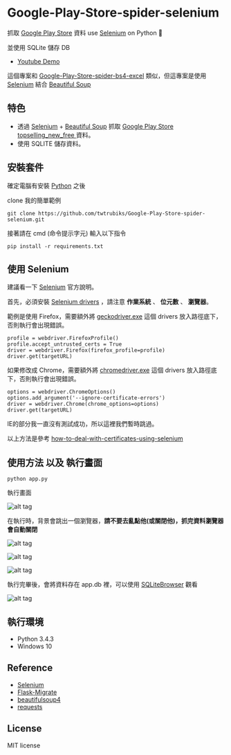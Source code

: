 # Google-Play-Store-spider-selenium
抓取 [Google Play Store](https://play.google.com/store/apps/top) 資料 use [Selenium](http://selenium-python.readthedocs.io/index.html) on Python 📝  

並使用 SQLite 儲存 DB

* [Youtube Demo]()   
 
這個專案和 [Google-Play-Store-spider-bs4-excel](https://github.com/twtrubiks/Google-Play-Store-spider-bs4-excel) 類似，但這專案是使用  [Selenium](http://selenium-python.readthedocs.io/index.html) 結合  [Beautiful Soup](https://www.crummy.com/software/BeautifulSoup/bs4/doc/)

## 特色
* 透過 [Selenium](http://selenium-python.readthedocs.io/index.html) + [Beautiful Soup](https://www.crummy.com/software/BeautifulSoup/bs4/doc/) 抓取  [Google Play Store topselling_new_free ](https://play.google.com/store/apps/category/BOOKS_AND_REFERENCE/collection/topselling_new_free)資料。
* 使用 SQLITE 儲存資料。



## 安裝套件 
確定電腦有安裝 [Python](https://www.python.org/) 之後

clone 我的簡單範例

``` 
git clone https://github.com/twtrubiks/Google-Play-Store-spider-selenium.git
```

接著請在  cmd (命令提示字元) 輸入以下指令
``` 
pip install -r requirements.txt
```

## 使用 Selenium
建議看一下 [Selenium](http://selenium-python.readthedocs.io/index.html) 官方說明。

首先，必須安裝 [Selenium drivers](http://selenium-python.readthedocs.io/installation.html#drivers) ，請注意 <b>作業系統</b> 、 <b>位元數</b> 、 <b>瀏覽器</b>。

範例是使用 Firefox，需要額外將 [geckodriver.exe](https://github.com/twtrubiks/Google-Play-Store-spider-selenium/blob/master/geckodriver.exe) 這個 drivers 放入路徑底下，否則執行會出現錯誤。

```
profile = webdriver.FirefoxProfile()
profile.accept_untrusted_certs = True
driver = webdriver.Firefox(firefox_profile=profile)
driver.get(targetURL)
```

如果修改成 Chrome，需要額外將 [chromedriver.exe](https://github.com/twtrubiks/Google-Play-Store-spider-selenium/blob/master/chromedriver.exe) 這個 drivers 放入路徑底下，否則執行會出現錯誤。

```
options = webdriver.ChromeOptions()
options.add_argument('--ignore-certificate-errors')
driver = webdriver.Chrome(chrome_options=options)
driver.get(targetURL)
```

IE的部分我一直沒有測試成功，所以這裡我們暫時跳過。
  
以上方法是參考  [how-to-deal-with-certificates-using-selenium](http://stackoverflow.com/questions/24507078/how-to-deal-with-certificates-using-selenium)

## 使用方法 以及 執行畫面

``` 
python app.py
```
執行畫面

![alt tag](http://i.imgur.com/frCEqu7.jpg)

在執行時，背景會跳出一個瀏覽器，<b>請不要去亂點他(或關閉他)，抓完資料瀏覽器會自動關閉</b>

![alt tag](http://i.imgur.com/tLXt0zM.jpg)

![alt tag](http://i.imgur.com/x9Tuyf8.jpg)

![alt tag](http://i.imgur.com/bhJJVXl.jpg)


執行完畢後，會將資料存在 app.db 裡，可以使用 [SQLiteBrowser](http://sqlitebrowser.org/) 觀看

![alt tag](http://i.imgur.com/PYOkVNN.jpg)



## 執行環境
* Python 3.4.3
* Windows 10

## Reference 
* [Selenium](http://selenium-python.readthedocs.io/index.html)
* [Flask-Migrate](https://flask-migrate.readthedocs.io/en/latest/) 
* [beautifulsoup4](https://www.crummy.com/software/BeautifulSoup/bs4/doc/)
* [requests](http://docs.python-requests.org/en/master/)


## License
MIT license
